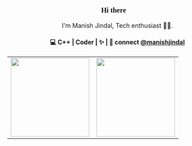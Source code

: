<h3 align="center" style="font-family:impact;"> Hi there 👋</h3>

<p align="center">
I'm Manish Jindal, Tech enthusiast 👨‍💻.
</p>

<h4 align="center">
💻 C++ |  Coder  |   ✨  |  💬 connect <a href="https://www.linkedin.com/in/manish-jindal-4347241b9/">@manishjindal</a>
</h4>
<table width="100%">
  <tr>
    <td>
<img height="180em" src="https://github-readme-stats.vercel.app/api?username=JManish001&show_icons=true&hide_border=true&theme=prussian"/> </td>
 <td> <img height="180em" src="https://github-readme-stats.vercel.app/api/top-langs/?username=JManish001&show_icons=true&hide_border=true&layout=compact&langs_count=8&theme=prussian"/> </td>
  </tr>
 <table>

